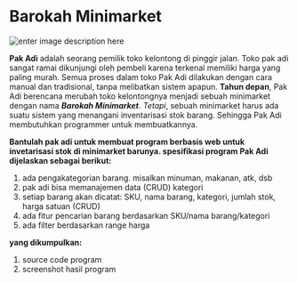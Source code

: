 # Barokah Minimarket
![enter image description here](https://image.freepik.com/free-vector/mini-market-cafe-flat-style-icon_81894-606.jpg)

**Pak Adi** adalah seorang pemilik toko kelontong di pinggir jalan. Toko pak adi sangat ramai dikunjungi oleh pembeli karena terkenal memiliki harga yang paling murah.
Semua proses dalam toko Pak Adi dilakukan dengan cara manual dan tradisional, tanpa melibatkan sistem apapun.
**Tahun depan**, Pak Adi berencana merubah toko kelontongnya menjadi sebuah minimarket dengan nama ***Barokah Minimarket***. 
*Tetapi*, sebuah minimarket harus ada suatu sistem yang menangani inventarisasi stok barang. Sehingga Pak Adi membutuhkan programmer untuk membuatkannya.

**Bantulah pak adi untuk membuat program berbasis web untuk invetarisasi stok di minimarket barunya.
spesifikasi program Pak Adi dijelaskan sebagai berikut:**
1. ada pengakategorian barang. misalkan minuman, makanan, atk, dsb
2. pak adi bisa memanajemen data (CRUD) kategori
3. setiap barang akan dicatat: SKU, nama barang, kategori, jumlah stok, harga satuan (CRUD)
4. ada fitur pencarian barang berdasarkan SKU/nama barang/kategori
5. ada filter berdasarkan range harga

**yang dikumpulkan:**
1. source code program
2. screenshot hasil program 
